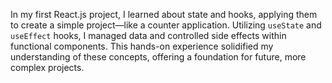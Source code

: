 In my first React.js project, I learned about state and hooks, applying them to create a simple project—like a counter application. Utilizing `useState` and `useEffect` hooks, I managed data and controlled side effects within functional components. This hands-on experience solidified my understanding of these concepts, offering a foundation for future, more complex projects.
